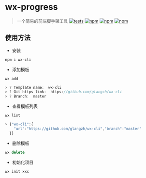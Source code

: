 # wx-progress 

> 一个简易的前端脚手架工具
 [![tests](https://travis-ci.org/glangzh/wx-cli.svg?branch=master)](http://travis-ci.org/glangzh/wx-cli)
 [![npm](https://img.shields.io/npm/v/wx-cli.svg?style=flat-square)](https://www.npmjs.com/package/wx-cli) [![npm](https://img.shields.io/npm/dt/wx-cli.svg?style=flat-square)](https://www.npmjs.com/package/wx-cli) [![npm](https://img.shields.io/npm/l/wx-cli.svg?style=flat-square)](https://www.npmjs.com/package/wx-cli)

## 使用方法
* 安装
```javascript
npm i wx-cli
```
* 添加模板
```javascript
wx add

> ? Template name:  wx-cli
> ? Git https link:  https://github.com/glangzh/wx-cli
> ? Branch:  master
```
* 查看模板列表
```javascript
wx list

> {"wx-cli":{
    "url":"https://github.com/glangzh/wx-cli","branch":"master"
  }}
```
* 删除模板
```javascript
wx delete
```
* 初始化项目
```javascript
wx init xxx
```